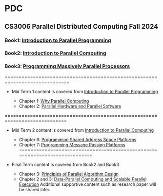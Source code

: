 # PDC
## CS3006 Parallel Distributed Computing Fall 2024 
### Book1: [Introduction to Parallel Programming](https://www.elsevier.com/books-and-journals/book-companion/9780128046050)
### Book2: [Introduction to Parallel Computing](https://www.cs.purdue.edu/homes/ayg/book/Slides/)
### Book3: [Programming Massively Parallel Processors](https://github.com/cuda-mode/lectures/tree/main)

=============================================================================
  * Mid Term 1 content is covered from [Introduction to Parallel Programming](https://www.elsevier.com/books-and-journals/book-companion/9780128046050)
     
    - Chapter 1: [Why Parallel Computing](https://elsevier.widen.net/content/cgswd4imok/original/CompanionAsset_9780128046050_LS_Chapter01.ppt?u=m5xwsu&download=true)
    - Chapter 2: [Parallel Hardware and Parallel Software](https://elsevier.widen.net/content/cfs7qk9ber/original/CompanionAsset_9780128046050_LS_Chapter02.ppt?u=m5xwsu&download=true)

============================================================================

  * Mid Term 2 content is covered from [Introduction to Parallel Computing](https://www.cs.purdue.edu/homes/ayg/book/Slides/) 
    
    - Chapter 6: [Programming Shared Address Space Platforms ](https://www.cs.purdue.edu/homes/ayg/book/Slides/chap6_slides.pdf)
    - Chapter 7: [Programming Message Passing Platforms](https://www.cs.purdue.edu/homes/ayg/book/Slides/chap7_slides.pdf)
  ===========================================================================
  * Final Term content is covered from  Book2 and Book3 
    - Chapter 3: [Principles of Parallel Algorithm Design](https://www.cs.purdue.edu/homes/ayg/book/Slides/chap3_slides.pdf)
    - Chapter 2 and 3: [Data-Parallel Computing and Scalable Parallel Execution](https://drive.google.com/file/d/1F4Ly29GF7s2NApGtwVQxFMkYKfHyscnu/view?usp=drive_link) 
Additional supportive content such as research paper will be shared later.
